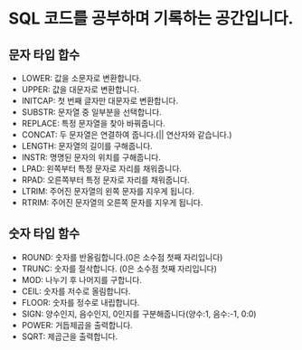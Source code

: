 # SQL 코드를 공부하며 기록하는 공간입니다.

## 문자 타입 합수

- LOWER: 값을 소문자로 변환합니다.
- UPPER: 값을 대문자로 변환합니다.
- INITCAP: 첫 번째 글자만 대문자로 변환합니다.
- SUBSTR: 문자열 중 일부분을 선택합니다.
- REPLACE: 특정 문자열을 찾아 바꿔줍니다.
- CONCAT: 두 문자열은 연결하여 줍니다.(|| 연산자와 같습니다.)
- LENGTH: 문자열의 길이를 구해줍니다.
- INSTR: 명명된 문자의 위치를 구해줍니다.
- LPAD: 왼쪽부터 특정 문자로 자리를 채워줍니다.
- RPAD: 오른쪽부터 특정 문자로 자리를 채워줍니다.
- LTRIM: 주어진 문자열의 왼쪽 문자를 지우게 됩니다.
- RTRIM: 주어진 문자열의 오른쪽 문자를 지우게 됩니다.

## 숫자 타입 함수
- ROUND: 숫자를 반올림합니다.(0은 소수점 첫째 자리입니다)
- TRUNC: 숫자를 절삭합니다. (0은 소수점 첫째 자리입니다)
- MOD: 나누기 후 나머지를 구합니다.
- CEIL: 숫자를 저수로 올림합니다.
- FLOOR: 숫자를 정수로 내립합니다.
- SIGN: 양수인지, 음수인지, 0인지를 구분해줍니다(양수:1, 음수:-1, 0:0)
- POWER: 거듭제곱을 출력합니다.
- SQRT: 제곱근을 출력합니다.
